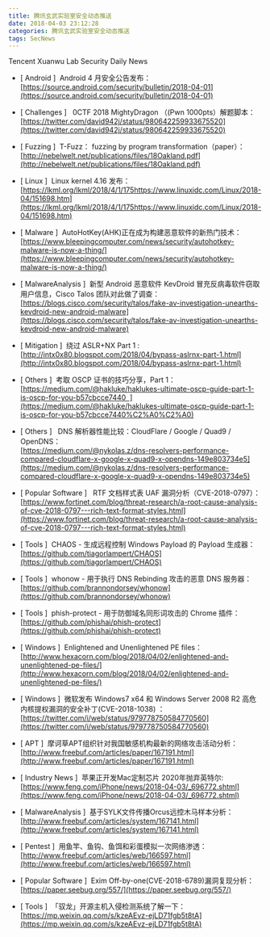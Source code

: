 ```yaml
---
title: 腾讯玄武实验室安全动态推送
date: 2018-04-03 23:12:28
categories: 腾讯玄武实验室安全动态推送
tags: SecNews
---
```


Tencent Xuanwu Lab Security Daily News  
* [ Android ]  Android 4 月安全公告发布：   
[https://source.android.com/security/bulletin/2018-04-01](https://source.android.com/security/bulletin/2018-04-01)  

* [ Challenges ]   0CTF 2018 MightyDragon （(Pwn 1000pts）解题脚本：   
[https://twitter.com/david942j/status/980642259933675520](https://twitter.com/david942j/status/980642259933675520)  

* [ Fuzzing ]  T-Fuzz： fuzzing by program transformation（paper）：   
[http://nebelwelt.net/publications/files/18Oakland.pdf](http://nebelwelt.net/publications/files/18Oakland.pdf)  

* [ Linux ]  Linux kernel 4.16 发布：   
[https://lkml.org/lkml/2018/4/1/175https://www.linuxidc.com/Linux/2018-04/151698.htm](https://lkml.org/lkml/2018/4/1/175https://www.linuxidc.com/Linux/2018-04/151698.htm)  

* [ Malware ]  AutoHotKey(AHK)正在成为构建恶意软件的新热门技术：   
[https://www.bleepingcomputer.com/news/security/autohotkey-malware-is-now-a-thing/](https://www.bleepingcomputer.com/news/security/autohotkey-malware-is-now-a-thing/)  

* [ MalwareAnalysis ]  新型 Android 恶意软件 KevDroid 冒充反病毒软件窃取用户信息，Cisco Talos 团队对此做了调查：   
[https://blogs.cisco.com/security/talos/fake-av-investigation-unearths-kevdroid-new-android-malware](https://blogs.cisco.com/security/talos/fake-av-investigation-unearths-kevdroid-new-android-malware)  

* [ Mitigation ]  绕过 ASLR+NX Part 1 :   
[http://intx0x80.blogspot.com/2018/04/bypass-aslrnx-part-1.html](http://intx0x80.blogspot.com/2018/04/bypass-aslrnx-part-1.html)  

* [ Others ]  考取 OSCP 证书的技巧分享，Part 1：   
[https://medium.com/@hakluke/haklukes-ultimate-oscp-guide-part-1-is-oscp-for-you-b57cbcce7440  ](https://medium.com/@hakluke/haklukes-ultimate-oscp-guide-part-1-is-oscp-for-you-b57cbcce7440%C2%A0%C2%A0)  

* [ Others ]   DNS 解析器性能比较：CloudFlare / Google / Quad9 / OpenDNS：   
[https://medium.com/@nykolas.z/dns-resolvers-performance-compared-cloudflare-x-google-x-quad9-x-opendns-149e803734e5](https://medium.com/@nykolas.z/dns-resolvers-performance-compared-cloudflare-x-google-x-quad9-x-opendns-149e803734e5)  

* [ Popular Software ]   RTF 文档样式表 UAF 漏洞分析（CVE-2018-0797）：   
[https://www.fortinet.com/blog/threat-research/a-root-cause-analysis-of-cve-2018-0797---rich-text-format-styles.html](https://www.fortinet.com/blog/threat-research/a-root-cause-analysis-of-cve-2018-0797---rich-text-format-styles.html)  

* [ Tools ]  CHAOS - 生成远程控制 Windows Payload 的 Payload 生成器：   
[https://github.com/tiagorlampert/CHAOS](https://github.com/tiagorlampert/CHAOS)  

* [ Tools ]  whonow - 用于执行 DNS Rebinding 攻击的恶意 DNS 服务器：    
[https://github.com/brannondorsey/whonow](https://github.com/brannondorsey/whonow)  

* [ Tools ]  phish-protect - 用于防御域名同形词攻击的 Chrome 插件：   
[https://github.com/phishai/phish-protect](https://github.com/phishai/phish-protect)  

* [ Windows ]  Enlightened and Unenlightened PE files：   
[http://www.hexacorn.com/blog/2018/04/02/enlightened-and-unenlightened-pe-files/](http://www.hexacorn.com/blog/2018/04/02/enlightened-and-unenlightened-pe-files/)  

* [ Windows ]  微软发布 Windows7 x64 和 Windows Server 2008 R2 高危内核提权漏洞的安全补丁(CVE-2018-1038) ：   
[https://twitter.com/i/web/status/979778750584770560](https://twitter.com/i/web/status/979778750584770560)  

* [ APT ]  摩诃草APT组织针对我国敏感机构最新的网络攻击活动分析： 
[http://www.freebuf.com/articles/paper/167191.html](http://www.freebuf.com/articles/paper/167191.html)  

* [ Industry News ]  苹果正开发Mac定制芯片 2020年抛弃英特尔: 
[https://www.feng.com/iPhone/news/2018-04-03/_696772.shtml](https://www.feng.com/iPhone/news/2018-04-03/_696772.shtml)  

* [ MalwareAnalysis ]  基于SYLK文件传播Orcus远控木马样本分析： 
[http://www.freebuf.com/articles/system/167141.html](http://www.freebuf.com/articles/system/167141.html)  

* [ Pentest ]  用鱼竿、鱼钩、鱼饵和彩蛋模拟一次网络渗透： 
[http://www.freebuf.com/articles/web/166597.html](http://www.freebuf.com/articles/web/166597.html)  

* [ Popular Software ]  Exim Off-by-one(CVE-2018-6789)漏洞复现分析： 
[https://paper.seebug.org/557/](https://paper.seebug.org/557/)  

* [ Tools ]  「驭龙」开源主机入侵检测系统了解一下： 
[https://mp.weixin.qq.com/s/kzeAEvz-ejLD71fgb5t8tA](https://mp.weixin.qq.com/s/kzeAEvz-ejLD71fgb5t8tA)  

